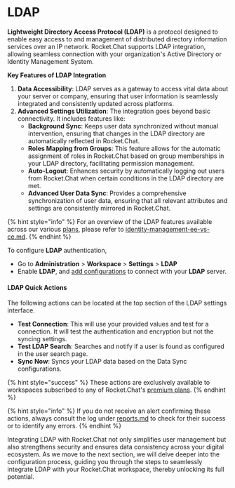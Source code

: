 # LDAP

**Lightweight Directory Access Protocol (LDAP)** is a protocol designed to enable easy access to and management of distributed directory information services over an IP network. Rocket.Chat supports LDAP integration, allowing seamless connection with your organization's Active Directory or Identity Management System.

**Key Features of LDAP Integration**

1. **Data Accessibility**: LDAP serves as a gateway to access vital data about your server or company, ensuring that user information is seamlessly integrated and consistently updated across platforms.
2. **Advanced Settings Utilization**: The integration goes beyond basic connectivity. It includes features like:
   * **Background Sync**: Keeps user data synchronized without manual intervention, ensuring that changes in the LDAP directory are automatically reflected in Rocket.Chat.
   * **Roles Mapping from Groups**: This feature allows for the automatic assignment of roles in Rocket.Chat based on group memberships in your LDAP directory, facilitating permission management.
   * **Auto-Logout**: Enhances security by automatically logging out users from Rocket.Chat when certain conditions in the LDAP directory are met.
   * **Advanced User Data Sync**: Provides a comprehensive synchronization of user data, ensuring that all relevant attributes and settings are consistently mirrored in Rocket.Chat.

{% hint style="info" %}
For an overview of the LDAP features available across our various [plans](../../../../readme/our-plans.md), please refer to [identity-management-ee-vs-ce.md](../../../../setup-and-configure/advanced-workspace-management/identity-management-ee-vs-ce.md "mention").
{% endhint %}

To configure **LDAP** authentication,&#x20;

* Go to **Administration** > **Workspace** > **Settings** > **LDAP**
* Enable **LDAP**, and [add configurations](configure-ldap-connection.md) to connect with your **LDAP** server.&#x20;

#### LDAP Quick Actions

The following actions can be located at the top section of the LDAP settings interface.

* **Test Connection**: This will use your provided values and test for a connection. It will test the authentication and encryption but not the syncing settings.
* **Test LDAP Search**: Searches and notify if a user is found as configured in the user search page.
* **Sync Now**: Syncs your LDAP data based on the Data Sync configurations.

{% hint style="success" %}
These actions are exclusively available to workspaces subscribed to any of Rocket.Chat's [premium plans](../../../../readme/our-plans.md).
{% endhint %}

{% hint style="info" %}
If you do not receive an alert confirming these actions, always consult the log under [reports.md](../../reports.md "mention") to check for their success or to identify any errors.&#x20;
{% endhint %}

Integrating LDAP with Rocket.Chat not only simplifies user management but also strengthens security and ensures data consistency across your digital ecosystem. As we move to the next section, we will delve deeper into the configuration process, guiding you through the steps to seamlessly integrate LDAP with your Rocket.Chat workspace, thereby unlocking its full potential.
